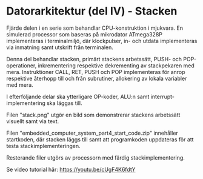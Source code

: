 # Datorarkitektur (del IV) - Stacken
Fjärde delen i en serie som behandlar CPU-konstruktion i mjukvara. 
En simulerad processor som baseras på mikrodator ATmega328P implementeras i terminalmiljö,
där klockpulser, in- och utdata implementeras via inmatning samt utskrift från terminalen.

Denna del behandlar stacken, primärt stackens arbetssätt, PUSH- och POP-operationer, inkrementering 
respektive dekrementing av stackpekaren med mera. Instruktioner CALL, RET, PUSH och POP implementeras
för anrop respektive återhopp till och från subrutiner, allokering av lokala variabler med mera.
  
I efterföljande delar ska ytterligare OP-koder, ALU:n samt interrupt-implementering ska läggas till.

Filen "stack.png" utgör en bild som demonstrerar stackens arbetssätt visuellt samt via text.

Filen "embedded_computer_system_part4_start_code.zip" innehåller startkoden, där stacken läggs till samt
att programkoden uppdateras för att testa stackimplementeringen.

Resterande filer utgörs av processorn med färdig stackimplementering.

Se video tutorial här:
https://youtu.be/cUgF4K6fdtY

